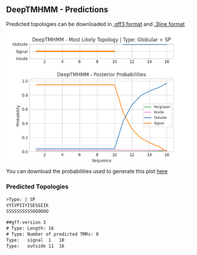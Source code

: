 ## DeepTMHMM - Predictions
Predicted topologies can be downloaded in [.gff3 format](TMRs.gff3) and [.3line format](predicted_topologies.3line)
![picture](plot.png)
You can download the probabilities used to generate this plot [here](Type:_probs.csv)
### Predicted Topologies
```
>Type: | SP
VYIVPIIYISESGIIK
SSSSSSSSSSOOOOOO

```


```
##gff-version 3
# Type: Length: 16
# Type: Number of predicted TMRs: 0
Type:	signal	1	10				
Type:	outside	11	16				

```
